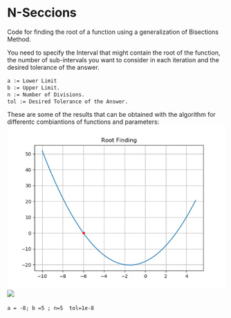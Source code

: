 # N-Seccions
Code for finding the root of a function using a generalization of Bisections Method.

You need to specify the Interval that might contain the root of the function, the number of sub-intervals you want to consider in each iteration and the desired tolerance of the answer. 

```
a := Lower Limit 
b := Upper Limit. 
n := Number of Divisions. 
tol := Desired Tolerance of the Answer. 
```

These are some of the results that can be obtained with the algorithm for differentc combiantions of functions and parameters: 
![Screenshot](f1.png)
<img src="https://latex.codecogs.com/svg.latex?\Large&space;f(x)=(x-3)(x+6)" />

```
a = -8; b =5 ; n=5  tol=1e-8
```

